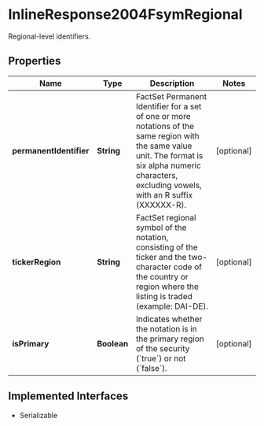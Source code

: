 

# InlineResponse2004FsymRegional

Regional-level identifiers.

## Properties

Name | Type | Description | Notes
------------ | ------------- | ------------- | -------------
**permanentIdentifier** | **String** | FactSet Permanent Identifier for a set of one or more notations of the same region with the same value unit. The format is six alpha numeric characters, excluding vowels, with an R suffix (XXXXXX-R). |  [optional]
**tickerRegion** | **String** | FactSet regional symbol of the notation, consisting of the ticker and the two-character code of the country or region where the listing is traded (example: DAI-DE). |  [optional]
**isPrimary** | **Boolean** | Indicates whether the notation is in the primary region of the security (&#x60;true&#x60;) or not (&#x60;false&#x60;). |  [optional]


## Implemented Interfaces

* Serializable


